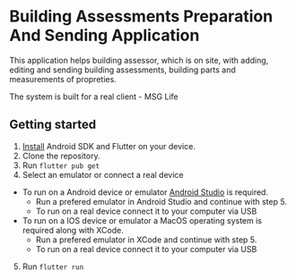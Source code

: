 # Building Assessments Preparation And Sending Application

This application helps building assessor, which is on site, with adding, editing and sending building assessments, building parts and measurements of propreties.

The system is built for a real client - MSG Life  

## Getting started

1. [Install](https://docs.flutter.dev/get-started/install) Android SDK and Flutter on your device. 
2. Clone the repository.
3. Run `flutter pub get`
4. Select an emulator or connect a real device
  - To run on a Android device or emulator [Android Studio](https://developer.android.com/studio) is required.
    - Run a prefered emulator in Android Studio and continue with step 5.
    - To run on a real device connect it to your computer via USB
  - To run on a IOS device or emulator a MacOS operating system is required along with XCode.
    - Run a prefered emulator in XCode and continue with step 5.
    - To run on a real device connect it to your computer via USB
5. Run `flutter run`


